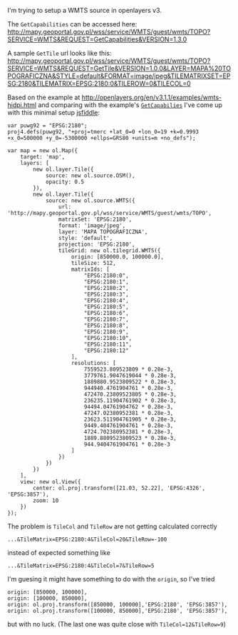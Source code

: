 I'm trying to setup a WMTS source in openlayers v3.

The `GetCapabilities` can be accessed here:
http://mapy.geoportal.gov.pl/wss/service/WMTS/guest/wmts/TOPO?SERVICE=WMTS&REQUEST=GetCapabilities&VERSION=1.3.0

A sample `GetTile` url looks like this:
http://mapy.geoportal.gov.pl/wss/service/WMTS/guest/wmts/TOPO?SERVICE=WMTS&REQUEST=GetTile&VERSION=1.0.0&LAYER=MAPA%20TOPOGRAFICZNA&STYLE=default&FORMAT=image/jpeg&TILEMATRIXSET=EPSG:2180&TILEMATRIX=EPSG:2180:0&TILEROW=0&TILECOL=0

Based on the example at http://openlayers.org/en/v3.1.1/examples/wmts-hidpi.html and
comparing with the example's [`GetCapabilies`](http://maps.wien.gv.at/wmts/1.0.0/WMTSCapabilities.xml)
I've come up with this minimal setup [jsfiddle](http://jsfiddle.net/rzymek/4pajarxz/):

    var puwg92 = "EPSG:2180";
    proj4.defs(puwg92, "+proj=tmerc +lat_0=0 +lon_0=19 +k=0.9993 +x_0=500000 +y_0=-5300000 +ellps=GRS80 +units=m +no_defs");

    var map = new ol.Map({
        target: 'map',
        layers: [
            new ol.layer.Tile({
                source: new ol.source.OSM(),
                opacity: 0.5
            }),
            new ol.layer.Tile({
                source: new ol.source.WMTS({
                    url: 'http://mapy.geoportal.gov.pl/wss/service/WMTS/guest/wmts/TOPO',
                    matrixSet: 'EPSG:2180',
                    format: 'image/jpeg',
                    layer: 'MAPA TOPOGRAFICZNA',
                    style: 'default',
                    projection: 'EPSG:2180',
                    tileGrid: new ol.tilegrid.WMTS({
                        origin: [850000.0, 100000.0],
                        tileSize: 512,
                        matrixIds: [
                            "EPSG:2180:0",
                            "EPSG:2180:1",
                            "EPSG:2180:2",
                            "EPSG:2180:3",
                            "EPSG:2180:4",
                            "EPSG:2180:5",
                            "EPSG:2180:6",
                            "EPSG:2180:7",
                            "EPSG:2180:8",
                            "EPSG:2180:9",
                            "EPSG:2180:10",
                            "EPSG:2180:11",
                            "EPSG:2180:12"
                        ],
                        resolutions: [
                            7559523.809523809 * 0.28e-3,
                            3779761.9047619044 * 0.28e-3,
                            1889880.9523809522 * 0.28e-3,
                            944940.4761904761 * 0.28e-3,
                            472470.23809523805 * 0.28e-3,
                            236235.11904761902 * 0.28e-3,
                            94494.04761904762 * 0.28e-3,
                            47247.02380952381 * 0.28e-3,
                            23623.511904761905 * 0.28e-3,
                            9449.404761904761 * 0.28e-3,
                            4724.702380952381 * 0.28e-3,
                            1889.8809523809523 * 0.28e-3,
                            944.9404761904761 * 0.28e-3
                        ]
                    })
                })
            })
        ],
        view: new ol.View({
            center: ol.proj.transform([21.03, 52.22], 'EPSG:4326', 'EPSG:3857'),
            zoom: 10
        })
    });
The problem is `TileCol` and `TileRow` are not getting calculated correctly

    ...&TileMatrix=EPSG:2180:4&TileCol=20&TileRow=-100
instead of expected something like

    ...&TileMatrix=EPSG:2180:4&TileCol=7&TileRow=5

I'm guesing it might have something to do with the `origin`, so I've tried

    origin: [850000, 100000],
    origin: [100000, 850000],
    origin: ol.proj.transform([850000, 100000],'EPSG:2180', 'EPSG:3857'),
    origin: ol.proj.transform([100000, 850000],'EPSG:2180', 'EPSG:3857'),

but with no luck. (The last one was quite close with `TileCol=12&TileRow=9`)